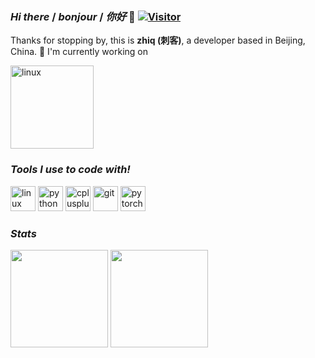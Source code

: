 ### *Hi there* / *bonjour* / *你好* 👋 [![Visitor](https://visitor-badge.glitch.me/badge?page_id=zhiqwang.zhiqwang)](https://github.com/zhiqwang/zhiqwang)

Thanks for stopping by, this is **zhiq (刺客)**, a developer based in Beijing, China. 🥳 I'm currently working on

<p align="left"><a href="https://github.com/zhiqwang/demonet"><img src="https://github-readme-stats.vercel.app/api/pin/?username=zhiqwang&repo=demonet&show_owner=true" alt="linux" height="133"/></a></p>

### *Tools I use to code with!*

<p align="left"><img src="https://devicons.github.io/devicon/devicon.git/icons/linux/linux-original.svg" alt="linux" width="40" height="40"/> <img src="https://devicons.github.io/devicon/devicon.git/icons/python/python-original.svg" alt="python" width="40" height="40"/> <img src="https://devicons.github.io/devicon/devicon.git/icons/cplusplus/cplusplus-original.svg" alt="cplusplus" width="40" height="40"/> <img src="https://www.vectorlogo.zone/logos/git-scm/git-scm-icon.svg" alt="git" width="40" height="40"/> <img src="https://www.vectorlogo.zone/logos/pytorch/pytorch-icon.svg" alt="pytorch" width="40" height="40"/></p>

### *Stats*

<p align="left"><img src="https://github-readme-stats.vercel.app/api?username=zhiqwang&count_private=true&show_icons=true&hide=issues&include_all_commits=true" height="156"/>    <img src="https://github-readme-stats.anuraghazra1.vercel.app/api/top-langs/?username=zhiqwang&layout=compact&hide=jupyter%20notebook" height="156"/></p>
